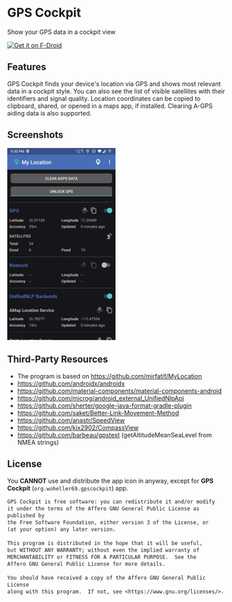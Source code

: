 # GPS Cockpit 
Show your GPS data in a cockpit view

<a href="https://f-droid.org/packages/org.woheller69.gpscockpit"><img alt="Get it on F-Droid" src="https://fdroid.gitlab.io/artwork/badge/get-it-on.png" height="100"></a>

## Features

GPS Cockpit finds your device's location via GPS and shows most relevant data in a cockpit style.
You can also see the list of visible satellites with their identifiers and signal quality.
Location coordinates can be copied to clipboard, shared, or opened in a maps app, if installed.
Clearing A-GPS aiding data is also supported.

## Screenshots

<img src="fastlane/metadata/android/en-US/images/phoneScreenshots/1.jpg" width="250"> 

## Third-Party Resources

* The program is based on https://github.com/mirfatif/MyLocation
* https://github.com/androidx/androidx
* https://github.com/material-components/material-components-android
* https://github.com/microg/android_external_UnifiedNlpApi
* https://github.com/sherter/google-java-format-gradle-plugin
* https://github.com/saket/Better-Link-Movement-Method
* https://github.com/anastr/SpeedView
* https://github.com/kix2902/CompassView
* https://github.com/barbeau/gpstest  (getAltitudeMeanSeaLevel from NMEA strings)

## License 

You **CANNOT** use and distribute the app icon in anyway, except for **GPS Cockpit** (`org.woheller69.gpscockpit`) app.

    GPS Cockpit is free software: you can redistribute it and/or modify
    it under the terms of the Affero GNU General Public License as published by
    the Free Software Foundation, either version 3 of the License, or
    (at your option) any later version.

    This program is distributed in the hope that it will be useful,
    but WITHOUT ANY WARRANTY; without even the implied warranty of
    MERCHANTABILITY or FITNESS FOR A PARTICULAR PURPOSE.  See the
    Affero GNU General Public License for more details.

    You should have received a copy of the Affero GNU General Public License
    along with this program.  If not, see <https://www.gnu.org/licenses/>.

